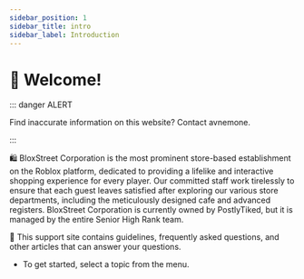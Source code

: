 ```yaml
---
sidebar_position: 1
sidebar_title: intro
sidebar_label: Introduction
---
```


# 👋 Welcome!

::: danger ALERT

Find inaccurate information on this website? Contact avnemone.

:::

🛍️ BloxStreet Corporation is the most prominent store-based establishment on the Roblox platform, dedicated to providing a lifelike and interactive shopping experience for every player. Our committed staff work tirelessly to ensure that each guest leaves satisfied after exploring our various store departments, including the meticulously designed cafe and advanced registers. BloxStreet Corporation is currently owned by PostlyTiked, but it is managed by the entire Senior High Rank team.

🔎 This support site contains guidelines, frequently asked questions, and other articles that can answer your questions.
- To get started, select a topic from the menu.
